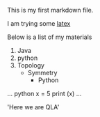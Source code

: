

This is my first markdown file.

I am trying some [latex](https://www.latex-project.org/)

Below is a list of my materials 
 1. Java
 2. python 
 3. Topology 
     - Symmetry
       - Python 
 
 ...
     python 
x = 5
print (x)
...


'Here we are QLA'


